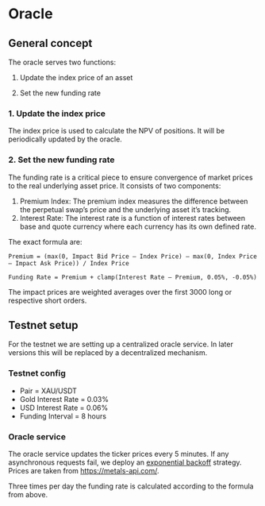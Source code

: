 # Oracle

## General concept

The oracle serves two functions:

1. Update the index price of an asset

2. Set the new funding rate

### 1. Update the index price

The index price is used to calculate the NPV of positions. It will be periodically updated by the oracle.

### 2. Set the new funding rate

The funding rate is a critical piece to ensure convergence of market prices to the real underlying asset price. It consists of two components:

1. Premium Index: The premium index measures the difference between the perpetual swap’s price and the underlying asset it’s tracking.
2. Interest Rate: The interest rate is a function of interest rates between base and quote currency where each currency has its own defined rate.

The exact formula are:

```
Premium = (max(0, Impact Bid Price — Index Price) — max(0, Index Price — Impact Ask Price)) / Index Price

Funding Rate = Premium + clamp(Interest Rate — Premium, 0.05%, -0.05%)
```

The impact prices are weighted averages over the first 3000 long or respective short orders.

## Testnet setup

For the testnet we are setting up a centralized oracle service. In later versions this will be replaced by a decentralized mechanism.

### Testnet config

- Pair = XAU/USDT
- Gold Interest Rate = 0.03%
- USD Interest Rate = 0.06%
- Funding Interval = 8 hours

### Oracle service

The oracle service updates the ticker prices every 5 minutes. If any asynchronous requests fail, we deploy an [exponential backoff](https://cloud.google.com/iot/docs/how-tos/exponential-backoff) strategy. Prices are taken from https://metals-api.com/.

Three times per day the funding rate is calculated according to the formula from above.
